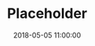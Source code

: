 ---
layout: post
comments: true
title:  "Placeholder"
excerpt: "This is an excerpt."
date:   2018-05-05 11:00:00
mathjax: true
---